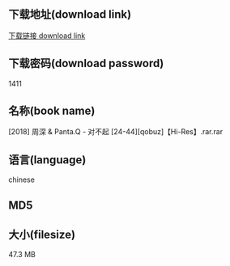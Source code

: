 ## 下载地址(download link)
[下载链接 download link](https://tutu365.netlify.app/?s=%5B2018%5D+%E5%91%A8%E6%B7%B1+%26+Panta.Q+-+%E5%AF%B9%E4%B8%8D%E8%B5%B7+%5B24-44%5D%5Bqobuz%5D%E3%80%90Hi-Res%E3%80%91.rar)

## 下载密码(download password)
1411

## 名称(book name)
[2018] 周深 & Panta.Q - 对不起 [24-44][qobuz]【Hi-Res】.rar.rar

## 语言(language)
chinese

## MD5


## 大小(filesize)
47.3 MB
